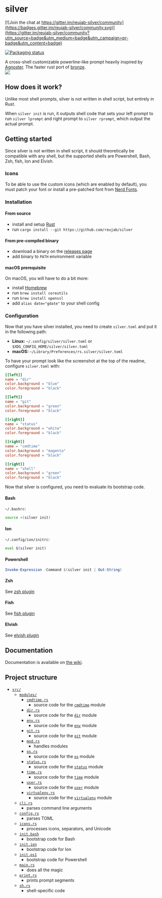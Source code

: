 # silver

[![Join the chat at https://gitter.im/reujab-silver/community](https://badges.gitter.im/reujab-silver/community.svg)](https://gitter.im/reujab-silver/community?utm_source=badge&utm_medium=badge&utm_campaign=pr-badge&utm_content=badge)

[![Packaging status](https://repology.org/badge/vertical-allrepos/silver.svg)](https://repology.org/project/silver/versions)

A cross-shell customizable powerline-like prompt heavily inspired by [Agnoster](https://github.com/agnoster/agnoster-zsh-theme). The faster rust port of [bronze](https://github.com/reujab/bronze).<br/>
![](./sleep.png)

## How does it work?

Unlike most shell prompts, silver is not written in shell script, but entirely in Rust.

When `silver init` is run, it outputs shell code that sets your left prompt to run `silver lprompt` and right prompt to `silver rprompt`, which output the actual prompt.

## Getting started

Since silver is not written in shell script, it should theoretically be compatible with any shell, but the supported shells are Powershell, Bash, Zsh, fish, Ion and Elvish.

### Icons

To be able to use the custom icons (which are enabled by default), you must patch your font or install a pre-patched font from [Nerd Fonts](https://github.com/ryanoasis/nerd-fonts).

### Installation

#### From source

- install and setup [Rust](https://www.rust-lang.org/)
- run `cargo install --git https://github.com/reujab/silver`

#### From pre-compiled binary

- download a binary on the [releases page](https://github.com/reujab/silver/releases)
- add binary to `PATH` environment variable

#### macOS prerequisite

On macOS, you will have to do a bit more:

- install [Homebrew](https://brew.sh/)
- run `brew install coreutils`
- run `brew install openssl`
- add `alias date="gdate"` to your shell config

### Configuration

Now that you have silver installed, you need to create `silver.toml` and put it in the following path: 
- **Linux:** `~/.config/silver/silver.toml` or `$XDG_CONFIG_HOME/silver/silver.toml`
- **macOS:** `~/Library/Preferences/rs.silver/silver.toml`

To have your prompt look like the screenshot at the top of the readme, configure `silver.toml` with:

```toml
[[left]]
name = "dir"
color.background = "blue"
color.foreground = "black"

[[left]]
name = "git"
color.background = "green"
color.foreground = "black"

[[right]]
name = "status"
color.background = "white"
color.foreground = "black"

[[right]]
name = "cmdtime"
color.background = "magenta"
color.foreground = "black"

[[right]]
name = "shell"
color.background = "green"
color.foreground = "black"
```

Now that silver is configured, you need to evaluate its bootstrap code.

#### Bash

`~/.bashrc`:

```sh
source <(silver init)
```

#### Ion

`~/.config/ion/initrc`:

```sh
eval $(silver init)
```

#### Powershell

```ps1
Invoke-Expression -Command $(silver init | Out-String)
```

#### Zsh

See [zsh plugin](https://github.com/silver-prompt/zsh#installation)

#### Fish

See [fish plugin](https://github.com/silver-prompt/fish#installation)

#### Elvish

See [elvish plugin](https://github.com/silver-prompt/elvish#installation)

## Documentation

Documentation is available on [the wiki](https://github.com/reujab/silver/wiki).

## Project structure

- [`src/`](src)
  - [`modules/`](src/modules)
    - [`cmdtime.rs`](src/modules/cmdtime.rs)
      - source code for the [`cmdtime`](https://github.com/reujab/silver/wiki/Command-Time) module
    - [`dir.rs`](src/modules/dir.rs)
      - source code for the [`dir`](https://github.com/reujab/silver/wiki/Directory) module
    - [`env.rs`](src/modules/env.rs)
      - source code for the [`env`](https://github.com/reujab/silver/wiki/Environment-Variable) module
    - [`git.rs`](src/modules/git.rs)
      - source code for the [`git`](https://github.com/reujab/silver/wiki/Git) module
    - [`mod.rs`](src/modules/mod.rs)
      - handles modules
    - [`os.rs`](src/modules/os.rs)
      - source code for the [`os`](https://github.com/reujab/silver/wiki/OS) module
    - [`status.rs`](src/modules/status.rs)
      - source code for the [`status`](https://github.com/reujab/silver/wiki/Status) module
    - [`time.rs`](src/modules/time.rs)
      - source code for the [`time`](https://github.com/reujab/silver/wiki/Time) module
    - [`user.rs`](src/modules/user.rs)
      - source code for the [`user`](https://github.com/reujab/silver/wiki/User) module
    - [`virtualenv.rs`](src/modules/virtualenv.rs)
      - source code for the [`virtualenv`](https://github.com/reujab/silver/wiki/virtualenv) module
  - [`cli.rs`](src/cli.rs)
    - parses command line arguments
  - [`config.rs`](src/config.rs)
    - parses TOML
  - [`icons.rs`](src/icons.rs)
    - processes icons, separators, and Unicode
  - [`init.bash`](src/init.bash)
    - bootstrap code for Bash
  - [`init.ion`](src/init.ion)
    - bootstrap code for Ion
  - [`init.ps1`](src/init.ps1)
    - bootstrap code for Powershell
  - [`main.rs`](src/main.rs)
    - does all the magic
  - [`print.rs`](src/print.rs)
    - prints prompt segments
  - [`sh.rs`](src/sh.rs)
    - shell-specific code
